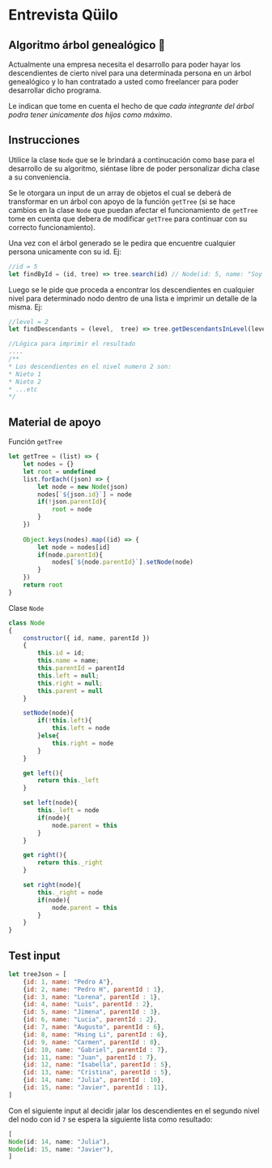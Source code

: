 # Entrevista Qüilo
## Algoritmo árbol genealógico 🌳

Actualmente una empresa necesita el desarrollo para poder hayar los descendientes de cierto nivel para una determinada persona en un árbol genealógico y lo han contratado a usted como freelancer para poder desarrollar dicho programa.

Le indican que tome en cuenta el hecho de que *cada integrante del árbol podra tener únicamente dos hijos como máximo*.

## Instrucciones

Utilice la clase `Node` que se le brindará a continucación como base para el desarrollo de su algoritmo, siéntase libre de poder personalizar dicha clase a su conveniencia.

Se le otorgara un input de un array de objetos el cual se deberá de transformar en un árbol con apoyo de la función `getTree` (si se hace cambios en la clase `Node` que puedan afectar el funcionamiento de `getTree` tome en cuenta que debera de modificar `getTree` para continuar con su correcto funcionamiento).

Una vez con el árbol generado se le pedira que encuentre cualquier persona unicamente con su id.
Ej:
``` js
//id = 5
let findById = (id, tree) => tree.search(id) // Node(id: 5, name: "Soy le nodo con id 5")
```

Luego se le pide que proceda a encontrar los descendientes en cualquier nivel para determinado nodo dentro de una lista e imprimir un detalle de la misma.
Ej:
``` javascript
//level = 2
let findDescendants = (level,  tree) => tree.getDescendantsInLevel(level) //[Node(id: 1, name: "Nieto 1"), Node(id: 10, name: "Nieto 2")....]

//Lógica para imprimir el resultado
....
/**
* Los descendientes en el nivel numero 2 son:
* Nieto 1
* Nieto 2
* ...etc
*/
```


## Material de apoyo

Función `getTree`
``` js
let getTree = (list) => {
    let nodes = {}
    let root = undefined
    list.forEach((json) => {
        let node = new Node(json)
        nodes[`${json.id}`] = node
        if(!json.parentId){
            root = node
        }
    })
    
    Object.keys(nodes).map((id) => {
        let node = nodes[id]
        if(node.parentId){
            nodes[`${node.parentId}`].setNode(node)
        }
    })
    return root
}
```

Clase `Node`
``` js
class Node
{
    constructor({ id, name, parentId })
    {
        this.id = id;
        this.name = name;
        this.parentId = parentId
        this.left = null;
        this.right = null;
        this.parent = null
    }

    setNode(node){
        if(!this.left){
            this.left = node
        }else{
            this.right = node
        }
    }

    get left(){
        return this._left
    }

    set left(node){
        this._left = node
        if(node){
            node.parent = this
        }
    }

    get right(){
        return this._right
    }

    set right(node){
        this._right = node
        if(node){
            node.parent = this
        }
    }
}
```

## Test input
``` js
let treeJson = [
    {id: 1, name: "Pedro A"},
    {id: 2, name: "Pedro H", parentId : 1},
    {id: 3, name: "Lorena", parentId : 1},
    {id: 4, name: "Luis", parentId : 2},
    {id: 5, name: "Jimena", parentId : 3},
    {id: 6, name: "Lucia", parentId : 2},
    {id: 7, name: "Augusto", parentId : 6},
    {id: 8, name: "Hsing Li", parentId : 6},
    {id: 9, name: "Carmen", parentId : 8},
    {id: 10, name: "Gabriel", parentId : 7},
    {id: 11, name: "Juan", parentId : 7},
    {id: 12, name: "Isabella", parentId : 5},
    {id: 13, name: "Cristina", parentId : 5},
    {id: 14, name: "Julia", parentId : 10},
    {id: 15, name: "Javier", parentId : 11},
]
```

Con el siguiente input al decidir jalar los descendientes en el segundo nivel del nodo con id `7`
se espera la siguiente lista como resultado:
``` js
[
Node(id: 14, name: "Julia"),
Node(id: 15, name: "Javier"),
]
```
